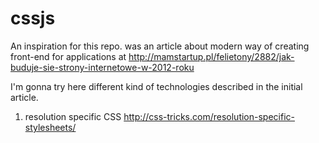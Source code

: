 cssjs
=====
An inspiration for this repo. was an article about modern way of creating front-end for applications at 
http://mamstartup.pl/felietony/2882/jak-buduje-sie-strony-internetowe-w-2012-roku

I'm gonna try here different kind of technologies described in the initial article.

1. resolution specific CSS
http://css-tricks.com/resolution-specific-stylesheets/
